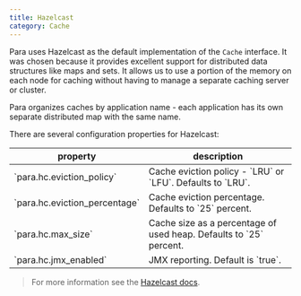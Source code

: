 ```yaml
---
title: Hazelcast
category: Cache
---
```


Para uses Hazelcast as the default implementation of the `Cache` interface. It was chosen because it provides excellent
support for distributed data structures like maps and sets. It allows us to use a portion of the memory on each node
for caching without having to manage a separate caching server or cluster.

Para organizes caches by application name - each application has its own separate distributed map with the same name.

There are several configuration properties for Hazelcast:

<table class="table table-striped">
	<thead>
		<tr>
			<th>property</th>
			<th>description</th>
		</tr>
	</thead>
	<tbody>
		<tr><td>`para.hc.eviction_policy`</td><td> Cache eviction policy - `LRU` or `LFU`. Defaults to `LRU`.</td></tr>
		<tr><td>`para.hc.eviction_percentage`</td><td> Cache eviction percentage. Defaults to `25` percent.</td></tr>
		<tr><td>`para.hc.max_size`</td><td> Cache size as a percentage of used heap. Defaults to `25` percent.</td></tr>
		<tr><td>`para.hc.jmx_enabled`</td><td> JMX reporting. Default is `true`. </td></tr>
	</tbody>
</table>

> For more information see the [Hazelcast docs](http://www.hazelcast.org/docs/latest/manual/html-single).
